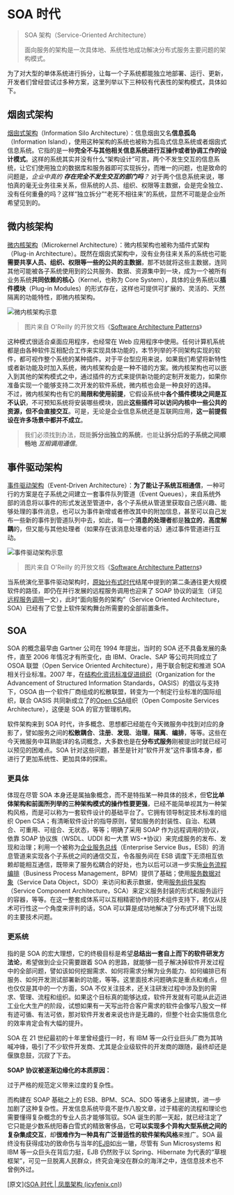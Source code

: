 # SOA 时代

> SOA 架构（Service-Oriented Architecture）
>
> 面向服务的架构是一次具体地、系统性地成功解决分布式服务主要问题的架构模式。

为了对大型的单体系统进行拆分，让每一个子系统都能独立地部署、运行、更新，开发者们曾经尝试过多种方案，这里列举以下三种较有代表性的架构模式，具体如下。

## 烟囱式架构

 [烟囱式架构](https://en.wikipedia.org/wiki/Information_silo)（Information Silo Architecture）：信息烟囱又名**信息孤岛**（Information Island），使用这种架构的系统也被称为孤岛式信息系统或者烟囱式信息系统。它指的是一种**完全不与其他相关信息系统进行互操作或者协调工作的设计模式**。这样的系统其实并没有什么“架构设计”可言。两个不发生交互的信息系统，让它们使用独立的数据库和服务器即可实现拆分，而唯一的问题，也是致命的问题是，*企业中真的 **存在完全不发生交互的部门吗**？* 对于两个信息系统来说，哪怕真的毫无业务往来关系，但系统的人员、组织、权限等主数据，会是完全独立、没有任何重叠的吗？这样“独立拆分”“老死不相往来”的系统，显然不可能是企业所希望见到的。


## 微内核架构


[微内核架构](https://en.wikipedia.org/wiki/Microkernel)（Microkernel Architecture）：微内核架构也被称为插件式架构（Plug-in Architecture）。既然在烟囱式架构中，没有业务往来关系的系统也可能**需要共享人员、组织、权限等一些的公共的主数据**，那不妨就将这些主数据，连同其他可能被各子系统使用到的公共服务、数据、资源集中到一块，成为一个被所有业务系统**共同依赖的核心**（Kernel，也称为 Core System），具体的业务系统以**插件模块**（Plug-in Modules）的形式存在，这样也可提供可扩展的、灵活的、天然隔离的功能特性，即微内核架构。

![微内核架构示意](http://icyfenix.cn/assets/img/coresystem.f46f7c00.png)


> 图片来自 O'Reilly 的开放文档《[Software Architecture Patterns](https://www.oreilly.com/content/software-architecture-patterns/)》

这种模式很适合桌面应用程序，也经常在 Web 应用程序中使用。任何计算机系统都是由各种软件互相配合工作来实现具体功能的，本节列举的不同架构实现的软件，都可视作整个系统的某种插件。对于平台型应用来说，如果我们希望将新特性或者新功能及时加入系统，微内核架构会是一种不错的方案。微内核架构也可以嵌入到其他的架构模式之中，通过插件的方式来提供新功能的定制开发能力，如果你准备实现一个能够支持二次开发的软件系统，微内核也会是一种良好的选择。  
不过，微内核架构也有它的**局限和使用前提**，它假设系统中**各个插件模块之间是互不认识**，不可预知系统将安装哪些模块，因此**这些插件可以访问内核中一些公共的资源，但不会直接交互**。可是，无论是企业信息系统还是互联网应用，**这一前提假设在许多场景中都并不成立**。

> 我们必须找到办法，既能**拆分出独立的系统**，也能**让拆分后的子系统之间顺畅地 *互相调用通信***。

## 事件驱动架构

[事件驱动架构](https://en.wikipedia.org/wiki/Event-driven_architecture)（Event-Driven Architecture）：**为了能让子系统互相通信**，一种可行的方案是在子系统之间建立一套事件队列管道（Event Queues），来自系统外部的消息将以事件的形式发送至管道中，各个子系统从管道里获取自己感兴趣、能够处理的事件消息，也可以为事件新增或者修改其中的附加信息，甚至可以自己发布一些新的事件到管道队列中去，如此，每一个**消息的处理者**都是**独立的**，**高度解耦**的，但又能与其他处理者（如果存在该消息处理者的话）通过事件管道进行互动。

![事件驱动架构示意](http://icyfenix.cn/assets/img/eventbus.a0c12890.png)


> 图片来自 O'Reilly 的开放文档《[Software Architecture Patterns](https://www.oreilly.com/content/software-architecture-patterns/)》

当系统演化至事件驱动架构时，[原始分布式时代](http://icyfenix.cn/architecture/architect-history/primitive-distribution.html)结尾中提到的第二条通往更大规模软件的路径，即仍在并行发展的远程服务调用也迎来了 SOAP 协议的诞生（详见[远程服务调用](http://icyfenix.cn/architect-perspective/general-architecture/api-style/rpc.html)一文），此时“面向服务的架构”（Service Oriented Architecture，SOA）已经有了它登上软件架构舞台所需要的全部前置条件。

## SOA

SOA 的概念最早由 Gartner 公司在 1994 年提出，当时的 SOA 还不具备发展的条件，直至 2006 年情况才有所变化，由 IBM、Oracle、SAP 等公司共同成立了 OSOA 联盟（Open Service Oriented Architecture），用于联合制定和推进 SOA 相关行业标准。2007 年，在[结构化资讯标准促进组织](https://en.wikipedia.org/wiki/OASIS_(organization))（Organization for the Advancement of Structured Information Standards，OASIS）的倡议与支持下，OSOA 由一个软件厂商组成的松散联盟，转变为一个制定行业标准的国际组织，联合 OASIS 共同新成立了的[Open CSA](http://www.oasis-opencsa.org/)组织（Open Composite Services Architecture），这便是 SOA 的官方管理机构。

软件架构来到 SOA 时代，许多概念、思想都已经能在今天微服务中找到对应的身影了，譬如服务之间的**松散耦合**、**注册**、**发现**、**治理**，**隔离**、**编排**，等等。这些在今天微服务中耳熟能详的名词概念，大多数也是在**分布式服务**刚被提出时就已经可以预见的困难点。SOA 针对这些问题，甚至是针对“软件开发”这件事情本身，都进行了更加系统性、更加具体的探索。

### 更具体

体现在尽管 SOA 本身还是属抽象概念，而不是特指某一种具体的技术，但**它比单体架构和前面所列举的三种架构模式的操作性要更强**，已经不能简单视其为一种架构风格，而是可以称为一套软件设计的基础平台了。它拥有领导制定技术标准的组织 Open CSA；有清晰软件设计的指导原则，譬如服务的封装性、自治、松耦合、可重用、可组合、无状态，等等；明确了采用 SOAP 作为远程调用的协议，依靠 SOAP 协议族（WSDL、UDDI 和一大票 WS-*协议）来完成服务的发布、发现和治理；利用一个被称为[企业服务总线](https://zh.wikipedia.org/zh-hans/%E4%BC%81%E4%B8%9A%E6%9C%8D%E5%8A%A1%E6%80%BB%E7%BA%BF)（Enterprise Service Bus，ESB）的消息管道来实现各个子系统之间的通信交互，令各服务间在 ESB 调度下无须相互依赖却能相互通信，既带来了服务松耦合的好处，也为以后可以进一步实施[业务流程编排](https://zh.wikipedia.org/wiki/%E4%B8%9A%E5%8A%A1%E6%B5%81%E7%A8%8B%E7%AE%A1%E7%90%86)（Business Process Management，BPM）提供了基础；使用[服务数据对象](https://zh.wikipedia.org/wiki/%E6%9C%8D%E5%8A%A1%E6%95%B0%E6%8D%AE%E5%AF%B9%E8%B1%A1)（Service Data Object，SDO）来访问和表示数据，使用[服务组件架构](https://zh.wikipedia.org/wiki/%E6%9C%8D%E5%8A%A1%E7%BB%84%E4%BB%B6%E6%9E%B6%E6%9E%84)（Service Component Architecture，SCA）来定义服务封装的形式和服务运行的容器，等等。在这一整套成体系可以互相精密协作的技术组件支持下，若仅从技术可行性这一个角度来评判的话，SOA 可以算是成功地解决了分布式环境下出现的主要技术问题。

### 更系统

指的是 SOA 的宏大理想，它的终极目标是希望**总结出一套自上而下的软件研发方法论**，希望做到企业只需要跟着 SOA 的思路，就能够一揽子解决掉软件开发过程中的全部问题，譬如该如何挖掘需求、如何将需求分解为业务能力、如何编排已有服务、如何开发测试部署新的功能，等等。这里面技术问题确实是重点和难点，但也仅仅是其中的一个方面，SOA 不仅关注技术，还关注研发过程中涉及到的需求、管理、流程和组织。如果这个目标真的能够达成，软件开发就有可能从此迈进工业化大生产的阶段，试想如果有一天写出符合客户需求的软件会像写八股文一样有迹可循、有法可依，那对软件开发者来说也许是无趣的，但整个社会实施信息化的效率肯定会有大幅的提升。

SOA 在 21 世纪最初的十年里曾经盛行一时，有 IBM 等一众行业巨头厂商为其呐喊冲锋，吸引了不少软件开发商、尤其是企业级软件的开发商的跟随，最终却还是偃旗息鼓，沉寂了下去。

**SOAP 协议被逐渐边缘化的本质原因：**

过于严格的规范定义带来过度的复杂性。

而构建在 SOAP 基础之上的 ESB、BPM、SCA、SDO 等诸多上层建筑，进一步加剧了这种复杂性。开发信息系统毕竟不是作八股文章，过于精密的流程和理论也需要懂得复杂概念的专业人员才能够驾驭。SOA 诞生的那一天起，就已经注定了它只能是少数系统阳春白雪式的精致奢侈品，它**可以实现多个异构大型系统之间的复杂集成交互**，却**很难作为一种具有广泛普适性的软件架构风格**来推广。SOA 最终没有获得成功的致命伤与当年的[EJB](https://zh.wikipedia.org/wiki/EJB)如出一辙，尽管有 Sun Microsystems 和 IBM 等一众巨头在背后力挺，EJB 仍然败于以 Spring、Hibernate 为代表的“草根框架”，可见一旦脱离人民群众，终究会淹没在群众的海洋之中，连信息技术也不曾例外过。

[原文]([SOA 时代 | 凤凰架构 (icyfenix.cn)](https://icyfenix.cn/architecture/architect-history/soa.html))
